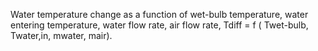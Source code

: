 Water temperature change as a function of wet-bulb temperature, water entering temperature, water flow rate, air flow rate, Tdiff = f ( Twet-bulb, Twater,in, mwater, mair).